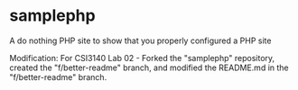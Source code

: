 samplephp
=========

A do nothing PHP site to show that you properly configured a PHP site

Modification:
For CSI3140 Lab 02 - Forked the "samplephp" repository, created the "f/better-readme" branch, and modified the README.md in the "f/better-readme" branch.
